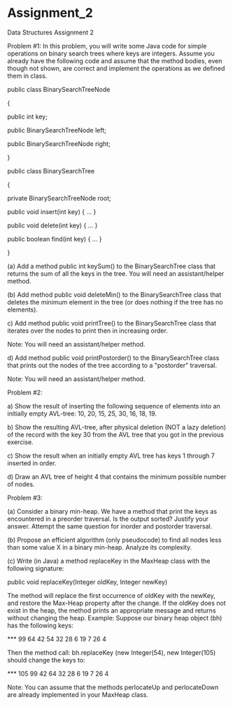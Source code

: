 # Assignment_2
Data Structures Assignment 2


Problem #1:
In this problem, you will write some Java code for simple operations on binary search
trees where keys are integers. Assume you already have the following code and assume
that the method bodies, even though not shown, are correct and implement the operations
as we defined them in class.

public class BinarySearchTreeNode

{

public int key;

public BinarySearchTreeNode left;

public BinarySearchTreeNode right;

}

public class BinarySearchTree

{

private BinarySearchTreeNode root;

public void insert(int key) { ... }

public void delete(int key) { ... }

public boolean find(int key) { ... }

}

(a) Add a method public int keySum() to the BinarySearchTree class that returns the sum
of all the keys in the tree. You will need an assistant/helper method.

(b) Add method public void deleteMin() to the BinarySearchTree class that deletes the
minimum element in the tree (or does nothing if the tree has no elements).

c) Add method public void printTree() to the BinarySearchTree class that iterates over
the nodes to print then in increasing order. 

Note: You will need an assistant/helper method.

d) Add method public void printPostorder() to the BinarySearchTree class that prints out
the nodes of the tree according to a "postorder" traversal.

Note: You will need an assistant/helper method. 

Problem #2:

a) Show the result of inserting the following sequence of elements into an initially empty
AVL-tree: 10, 20, 15, 25, 30, 16, 18, 19.

b) Show the resulting AVL-tree, after physical deletion (NOT a lazy deletion) of the record
with the key 30 from the AVL tree that you got in the previous exercise.

c) Show the result when an initially empty AVL tree has keys 1 through 7 inserted in order.

d) Draw an AVL tree of height 4 that contains the minimum possible number of nodes.

Problem #3:

(a) Consider a binary min-heap. We have a method that print the keys as encountered in a
preorder traversal. Is the output sorted? Justify your answer. Attempt the same question
for inorder and postorder traversal.

(b) Propose an efficient algorithm (only pseudocode) to find all nodes less than some value
X in a binary min-heap. Analyze its complexity.

(c) Write (in Java) a method replaceKey in the MaxHeap class with the following
signature:

public void replaceKey(Integer oldKey, Integer newKey)

The method will replace the first occurrence of oldKey with the newKey, and restore
the Max-Heap property after the change. If the oldKey does not exist in the heap, the
method prints an appropriate message and returns without changing the heap.
Example: Suppose our binary heap object (bh) has the following keys:

*** 99 64 42 54 32 28 6 19 7 26 4

Then the method call: bh.replaceKey (new Integer(54), new Integer(105) should
change the keys to:

*** 105 99 42 64 32 28 6 19 7 26 4

Note: You can assume that the methods perlocateUp and perlocateDown are already
implemented in your MaxHeap class. 
